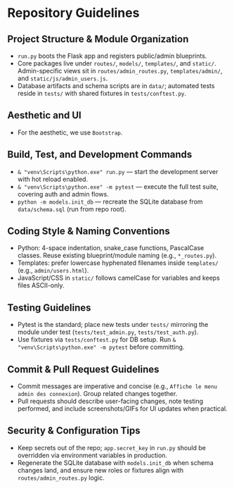 # Repository Guidelines

## Project Structure & Module Organization
- `run.py` boots the Flask app and registers public/admin blueprints.
- Core packages live under `routes/`, `models/`, `templates/`, and `static/`. Admin-specific views sit in `routes/admin_routes.py`, `templates/admin/`, and `static/js/admin_users.js`.
- Database artifacts and schema scripts are in `data/`; automated tests reside in `tests/` with shared fixtures in `tests/conftest.py`.

## Aesthetic and UI
- For the aesthetic, we use `Bootstrap`.

## Build, Test, and Development Commands
- `& "venv\Scripts\python.exe" run.py` — start the development server with hot reload enabled.
- `& "venv\Scripts\python.exe" -m pytest` — execute the full test suite, covering auth and admin flows.
- `python -m models.init_db` — recreate the SQLite database from `data/schema.sql` (run from repo root).

## Coding Style & Naming Conventions
- Python: 4-space indentation, snake_case functions, PascalCase classes. Reuse existing blueprint/module naming (e.g., `*_routes.py`).
- Templates: prefer lowercase hyphenated filenames inside `templates/` (e.g., `admin/users.html`).
- JavaScript/CSS in `static/` follows camelCase for variables and keeps files ASCII-only.

## Testing Guidelines
- Pytest is the standard; place new tests under `tests/` mirroring the module under test (`tests/test_admin.py`, `tests/test_auth.py`).
- Use fixtures via `tests/conftest.py` for DB setup. Run `& "venv\Scripts\python.exe" -m pytest` before committing.

## Commit & Pull Request Guidelines
- Commit messages are imperative and concise (e.g., `Affiche le menu admin des connexion`). Group related changes together.
- Pull requests should describe user-facing changes, note testing performed, and include screenshots/GIFs for UI updates when practical.

## Security & Configuration Tips
- Keep secrets out of the repo; `app.secret_key` in `run.py` should be overridden via environment variables in production.
- Regenerate the SQLite database with `models.init_db` when schema changes land, and ensure new roles or fixtures align with `routes/admin_routes.py` logic.
